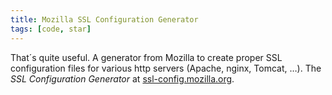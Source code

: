```yaml
---
title: Mozilla SSL Configuration Generator
tags: [code, star]
---
```

That´s quite useful. A generator from Mozilla to create proper SSL configuration files for various http servers (Apache, nginx, Tomcat, …). The <cite>SSL Configuration Generator</cite> at [ssl-config.mozilla.org](https://ssl-config.mozilla.org).